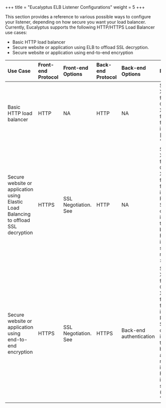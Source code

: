 +++
title = "Eucalyptus ELB Listener Configurations"
weight = 5
+++

This section provides a reference to various possible ways to configure your listener, depending on how secure you want your load balancer. Currently, Eucalyptus supports the following HTTP/HTTPS Load Balancer use cases: 

* Basic HTTP load balancer 
* Secure website or application using ELB to offload SSL decryption. 
* Secure website or application using end-to-end encryption 



| Use Case | Front-end Protocol | Front-end Options | Back-end Protocol | Back-end Options | Notes | 
|  :---- |  :---- |  :---- |  :---- |  :---- |  :---- | 
| Basic HTTP load balancer | HTTP | NA | HTTP | NA | Supports X-forward for header. Go to AWS X-forwarding for more information.[]({{< relref "" >}}) | 
| Secure website or application using Elastic Load Balancing to offload SSL decryption | HTTPS | SSL Negotiation. See  | HTTP | NA | Supports X-forward for header. Go to AWS X-forwarding for more information. Requires an SSL certificate installed on the load balancer. For instructions, see .[]({{< relref "" >}}) | 
| Secure website or application using end-to-end encryption | HTTPS | SSL Negotiation. See  | HTTPS | Back-end authentication | Supports X-forward for header. Go to AWS X-forwarding for more information. Requires an SSL certificate installed on the load balancer and registered instances. For instructions, see and .[]({{< relref "" >}}) | 


